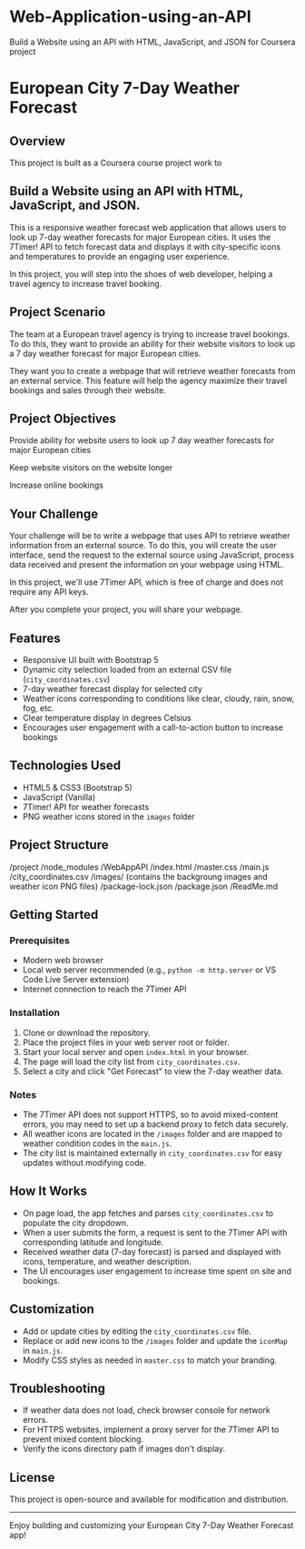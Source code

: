 # Web-Application-using-an-API
Build a Website using an API with HTML, JavaScript, and JSON for Coursera project
# European City 7-Day Weather Forecast

## Overview

This project is built as a Coursera course project work to 

## Build a Website using an API with HTML, JavaScript, and JSON. 

This is a responsive weather forecast web application that allows users to look up 7-day weather forecasts for major European cities. It uses the 7Timer! API to fetch forecast data and displays it with city-specific icons and temperatures to provide an engaging user experience.


In this project, you will step into the shoes of web developer, helping a travel agency to increase travel booking.


## Project Scenario

The team at a European travel agency is trying to increase travel bookings. To do this, they want to provide an ability for their website visitors to look up a 7 day weather forecast for major European cities.

They want you to create a webpage that will retrieve weather forecasts from an external service. This feature will help the agency maximize their travel bookings and sales through their website.

## Project Objectives

Provide ability for website users to look up 7 day weather forecasts for major European cities

Keep website visitors on the website longer

Increase online bookings

## Your Challenge

Your challenge will be to write a webpage that uses API to retrieve weather information from an external source. To do this, you will create the user interface, send the request to the external source using JavaScript, process data received and present the information on your webpage using HTML.

In this project, we'll use 7Timer API, which is free of charge and does not require any API keys.

After you complete your project, you will share your webpage.

## Features

- Responsive UI built with Bootstrap 5
- Dynamic city selection loaded from an external CSV file (`city_coordinates.csv`)
- 7-day weather forecast display for selected city
- Weather icons corresponding to conditions like clear, cloudy, rain, snow, fog, etc.
- Clear temperature display in degrees Celsius
- Encourages user engagement with a call-to-action button to increase bookings

## Technologies Used

- HTML5 & CSS3 (Bootstrap 5)
- JavaScript (Vanilla)
- 7Timer! API for weather forecasts
- PNG weather icons stored in the `images` folder

## Project Structure
/project
    /node_modules
    /WebAppAPI
        /index.html
        /master.css
        /main.js
        /city_coordinates.csv
        /images/ (contains the backgroung images and weather icon PNG files)
    /package-lock.json
    /package.json
    /ReadMe.md

## Getting Started

### Prerequisites

- Modern web browser
- Local web server recommended (e.g., `python -m http.server` or VS Code Live Server extension)
- Internet connection to reach the 7Timer API

### Installation

1. Clone or download the repository.
2. Place the project files in your web server root or folder.
3. Start your local server and open `index.html` in your browser.
4. The page will load the city list from `city_coordinates.csv`.
5. Select a city and click "Get Forecast" to view the 7-day weather data.

### Notes

- The 7Timer API does not support HTTPS, so to avoid mixed-content errors, you may need to set up a backend proxy to fetch data securely.
- All weather icons are located in the `/images` folder and are mapped to weather condition codes in the `main.js`.
- The city list is maintained externally in `city_coordinates.csv` for easy updates without modifying code.

## How It Works

- On page load, the app fetches and parses `city_coordinates.csv` to populate the city dropdown.
- When a user submits the form, a request is sent to the 7Timer API with corresponding latitude and longitude.
- Received weather data (7-day forecast) is parsed and displayed with icons, temperature, and weather description.
- The UI encourages user engagement to increase time spent on site and bookings.

## Customization

- Add or update cities by editing the `city_coordinates.csv` file.
- Replace or add new icons to the `/images` folder and update the `iconMap` in `main.js`.
- Modify CSS styles as needed in `master.css` to match your branding.

## Troubleshooting

- If weather data does not load, check browser console for network errors.
- For HTTPS websites, implement a proxy server for the 7Timer API to prevent mixed content blocking.
- Verify the icons directory path if images don't display.

## License

This project is open-source and available for modification and distribution.

---

Enjoy building and customizing your European City 7-Day Weather Forecast app!
